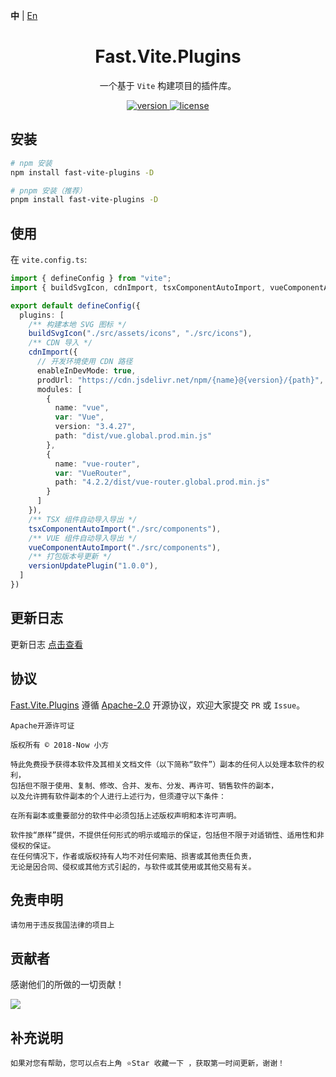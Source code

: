 **中** | [En](https://github.com/China-xiaoFang/fast.vite.plugins)

<h1 align="center">Fast.Vite.Plugins</h1>

<p align="center">
  一个基于 <code>Vite</code> 构建项目的插件库。
</p>

<p align="center">
  <a href="https://www.npmjs.com/package/fast-vite-plugins">
    <img src="https://img.shields.io/npm/v/fast-vite-plugins?color=orange&label=" alt="version" />
  </a>
  <a href="https://gitee.com/China-xiaoFang/fast.vite.plugins/blob/master/LICENSE">
    <img src="https://img.shields.io/npm/l/fast-vite-plugins" alt="license" />
  </a>
</p>

## 安装

```sh
# npm 安装
npm install fast-vite-plugins -D
```

```sh
# pnpm 安装（推荐）
pnpm install fast-vite-plugins -D
```

## 使用

在 `vite.config.ts`:

```typescript
import { defineConfig } from "vite";
import { buildSvgIcon, cdnImport, tsxComponentAutoImport, vueComponentAutoImport, versionUpdatePlugin } from "fast-vite-plugins";

export default defineConfig({
  plugins: [
    /** 构建本地 SVG 图标 */
    buildSvgIcon("./src/assets/icons", "./src/icons"),
    /** CDN 导入 */
    cdnImport({
      // 开发环境使用 CDN 路径
      enableInDevMode: true,
      prodUrl: "https://cdn.jsdelivr.net/npm/{name}@{version}/{path}",
      modules: [
        {
          name: "vue",
          var: "Vue",
          version: "3.4.27",
          path: "dist/vue.global.prod.min.js"
        },
        {
          name: "vue-router",
          var: "VueRouter",
          path: "4.2.2/dist/vue-router.global.prod.min.js"
        }
      ]
    }),
    /** TSX 组件自动导入导出 */
    tsxComponentAutoImport("./src/components"),
    /** VUE 组件自动导入导出 */
    vueComponentAutoImport("./src/components"),
    /** 打包版本号更新 */
    versionUpdatePlugin("1.0.0"),
  ]
})
```

## 更新日志

更新日志 [点击查看](https://gitee.com/China-xiaoFang/fast.vite.plugins/commits/master)

## 协议

[Fast.Vite.Plugins](https://gitee.com/China-xiaoFang/fast.vite.plugins) 遵循 [Apache-2.0](https://gitee.com/China-xiaoFang/fast.vite.plugins/blob/master/LICENSE) 开源协议，欢迎大家提交 `PR` 或 `Issue`。

```
Apache开源许可证

版权所有 © 2018-Now 小方

特此免费授予获得本软件及其相关文档文件（以下简称“软件”）副本的任何人以处理本软件的权利，
包括但不限于使用、复制、修改、合并、发布、分发、再许可、销售软件的副本，
以及允许拥有软件副本的个人进行上述行为，但须遵守以下条件：

在所有副本或重要部分的软件中必须包括上述版权声明和本许可声明。

软件按“原样”提供，不提供任何形式的明示或暗示的保证，包括但不限于对适销性、适用性和非侵权的保证。
在任何情况下，作者或版权持有人均不对任何索赔、损害或其他责任负责，
无论是因合同、侵权或其他方式引起的，与软件或其使用或其他交易有关。
```

## 免责申明

```
请勿用于违反我国法律的项目上
```

## 贡献者

感谢他们的所做的一切贡献！

<a href="https://github.com/China-xiaoFang/Fast.Vite.Plugins/graphs/contributors">
  <img src="https://contrib.rocks/image?repo=China-xiaoFang/Fast.Vite.Plugins" />
</a>

## 补充说明

```
如果对您有帮助，您可以点右上角 ⭐Star 收藏一下 ，获取第一时间更新，谢谢！
```
